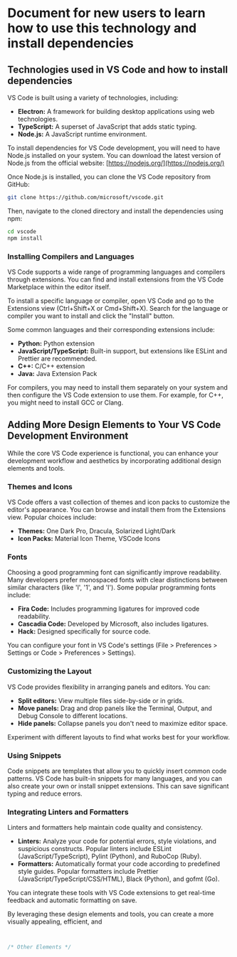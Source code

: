 # Document for new users to learn how to use this technology and install dependencies

## Technologies used in VS Code and how to install dependencies

VS Code is built using a variety of technologies, including:

* **Electron:** A framework for building desktop applications using web technologies.
* **TypeScript:** A superset of JavaScript that adds static typing.
* **Node.js:** A JavaScript runtime environment.

To install dependencies for VS Code development, you will need to have Node.js installed on your system. You can download the latest version of Node.js from the official website: [https://nodejs.org/](https://nodejs.org/)

Once Node.js is installed, you can clone the VS Code repository from GitHub:

```bash
git clone https://github.com/microsoft/vscode.git
```

Then, navigate to the cloned directory and install the dependencies using npm:

```bash
cd vscode
npm install
```

### Installing Compilers and Languages

VS Code supports a wide range of programming languages and compilers through extensions. You can find and install extensions from the VS Code Marketplace within the editor itself.

To install a specific language or compiler, open VS Code and go to the Extensions view (Ctrl+Shift+X or Cmd+Shift+X). Search for the language or compiler you want to install and click the "Install" button.

Some common languages and their corresponding extensions include:

* **Python:** Python extension
* **JavaScript/TypeScript:** Built-in support, but extensions like ESLint and Prettier are recommended.
* **C++:** C/C++ extension
* **Java:** Java Extension Pack

For compilers, you may need to install them separately on your system and then configure the VS Code extension to use them. For example, for C++, you might need to install GCC or Clang.
## Adding More Design Elements to Your VS Code Development Environment

While the core VS Code experience is functional, you can enhance your development workflow and aesthetics by incorporating additional design elements and tools.

### Themes and Icons

VS Code offers a vast collection of themes and icon packs to customize the editor's appearance. You can browse and install them from the Extensions view. Popular choices include:

* **Themes:** One Dark Pro, Dracula, Solarized Light/Dark
* **Icon Packs:** Material Icon Theme, VSCode Icons

### Fonts

Choosing a good programming font can significantly improve readability. Many developers prefer monospaced fonts with clear distinctions between similar characters (like 'l', '1', and 'I'). Some popular programming fonts include:

* **Fira Code:** Includes programming ligatures for improved code readability.
* **Cascadia Code:** Developed by Microsoft, also includes ligatures.
* **Hack:** Designed specifically for source code.

You can configure your font in VS Code's settings (File > Preferences > Settings or Code > Preferences > Settings).

### Customizing the Layout

VS Code provides flexibility in arranging panels and editors. You can:

* **Split editors:** View multiple files side-by-side or in grids.
* **Move panels:** Drag and drop panels like the Terminal, Output, and Debug Console to different locations.
* **Hide panels:** Collapse panels you don't need to maximize editor space.

Experiment with different layouts to find what works best for your workflow.

### Using Snippets

Code snippets are templates that allow you to quickly insert common code patterns. VS Code has built-in snippets for many languages, and you can also create your own or install snippet extensions. This can save significant typing and reduce errors.

### Integrating Linters and Formatters

Linters and formatters help maintain code quality and consistency.

* **Linters:** Analyze your code for potential errors, style violations, and suspicious constructs. Popular linters include ESLint (JavaScript/TypeScript), Pylint (Python), and RuboCop (Ruby).
* **Formatters:** Automatically format your code according to predefined style guides. Popular formatters include Prettier (JavaScript/TypeScript/CSS/HTML), Black (Python), and gofmt (Go).

You can integrate these tools with VS Code extensions to get real-time feedback and automatic formatting on save.

By leveraging these design elements and tools, you can create a more visually appealing, efficient, and


```js


/* Other Elements */
